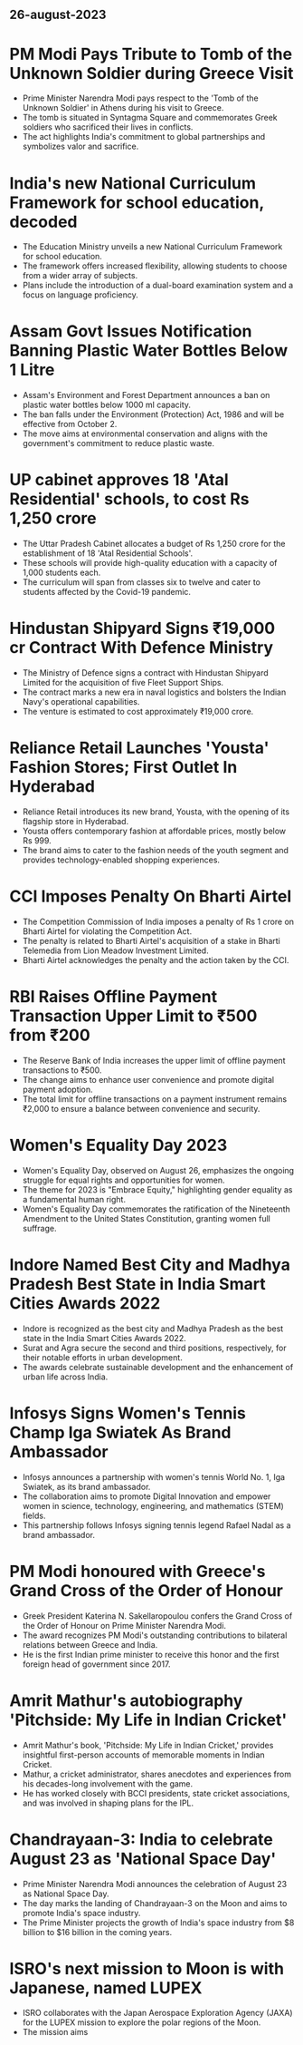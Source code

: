 ## 26-august-2023
# PM Modi Pays Tribute to Tomb of the Unknown Soldier during Greece Visit

- Prime Minister Narendra Modi pays respect to the 'Tomb of the Unknown Soldier' in Athens during his visit to Greece.
- The tomb is situated in Syntagma Square and commemorates Greek soldiers who sacrificed their lives in conflicts.
- The act highlights India's commitment to global partnerships and symbolizes valor and sacrifice.

# India's new National Curriculum Framework for school education, decoded

- The Education Ministry unveils a new National Curriculum Framework for school education.
- The framework offers increased flexibility, allowing students to choose from a wider array of subjects.
- Plans include the introduction of a dual-board examination system and a focus on language proficiency.

# Assam Govt Issues Notification Banning Plastic Water Bottles Below 1 Litre

- Assam's Environment and Forest Department announces a ban on plastic water bottles below 1000 ml capacity.
- The ban falls under the Environment (Protection) Act, 1986 and will be effective from October 2.
- The move aims at environmental conservation and aligns with the government's commitment to reduce plastic waste.

# UP cabinet approves 18 'Atal Residential' schools, to cost Rs 1,250 crore

- The Uttar Pradesh Cabinet allocates a budget of Rs 1,250 crore for the establishment of 18 'Atal Residential Schools'.
- These schools will provide high-quality education with a capacity of 1,000 students each.
- The curriculum will span from classes six to twelve and cater to students affected by the Covid-19 pandemic.

# Hindustan Shipyard Signs ₹19,000 cr Contract With Defence Ministry

- The Ministry of Defence signs a contract with Hindustan Shipyard Limited for the acquisition of five Fleet Support Ships.
- The contract marks a new era in naval logistics and bolsters the Indian Navy's operational capabilities.
- The venture is estimated to cost approximately ₹19,000 crore.

# Reliance Retail Launches 'Yousta' Fashion Stores; First Outlet In Hyderabad

- Reliance Retail introduces its new brand, Yousta, with the opening of its flagship store in Hyderabad.
- Yousta offers contemporary fashion at affordable prices, mostly below Rs 999.
- The brand aims to cater to the fashion needs of the youth segment and provides technology-enabled shopping experiences.

# CCI Imposes Penalty On Bharti Airtel

- The Competition Commission of India imposes a penalty of Rs 1 crore on Bharti Airtel for violating the Competition Act.
- The penalty is related to Bharti Airtel's acquisition of a stake in Bharti Telemedia from Lion Meadow Investment Limited.
- Bharti Airtel acknowledges the penalty and the action taken by the CCI.

# RBI Raises Offline Payment Transaction Upper Limit to ₹500 from ₹200

- The Reserve Bank of India increases the upper limit of offline payment transactions to ₹500.
- The change aims to enhance user convenience and promote digital payment adoption.
- The total limit for offline transactions on a payment instrument remains ₹2,000 to ensure a balance between convenience and security.

# Women's Equality Day 2023

- Women's Equality Day, observed on August 26, emphasizes the ongoing struggle for equal rights and opportunities for women.
- The theme for 2023 is "Embrace Equity," highlighting gender equality as a fundamental human right.
- Women's Equality Day commemorates the ratification of the Nineteenth Amendment to the United States Constitution, granting women full suffrage.

# Indore Named Best City and Madhya Pradesh Best State in India Smart Cities Awards 2022

- Indore is recognized as the best city and Madhya Pradesh as the best state in the India Smart Cities Awards 2022.
- Surat and Agra secure the second and third positions, respectively, for their notable efforts in urban development.
- The awards celebrate sustainable development and the enhancement of urban life across India.

# Infosys Signs Women's Tennis Champ Iga Swiatek As Brand Ambassador

- Infosys announces a partnership with women's tennis World No. 1, Iga Swiatek, as its brand ambassador.
- The collaboration aims to promote Digital Innovation and empower women in science, technology, engineering, and mathematics (STEM) fields.
- This partnership follows Infosys signing tennis legend Rafael Nadal as a brand ambassador.

# PM Modi honoured with Greece's Grand Cross of the Order of Honour

- Greek President Katerina N. Sakellaropoulou confers the Grand Cross of the Order of Honour on Prime Minister Narendra Modi.
- The award recognizes PM Modi's outstanding contributions to bilateral relations between Greece and India.
- He is the first Indian prime minister to receive this honor and the first foreign head of government since 2017.

# Amrit Mathur's autobiography 'Pitchside: My Life in Indian Cricket'

- Amrit Mathur's book, 'Pitchside: My Life in Indian Cricket,' provides insightful first-person accounts of memorable moments in Indian Cricket.
- Mathur, a cricket administrator, shares anecdotes and experiences from his decades-long involvement with the game.
- He has worked closely with BCCI presidents, state cricket associations, and was involved in shaping plans for the IPL.

# Chandrayaan-3: India to celebrate August 23 as 'National Space Day'

- Prime Minister Narendra Modi announces the celebration of August 23 as National Space Day.
- The day marks the landing of Chandrayaan-3 on the Moon and aims to promote India's space industry.
- The Prime Minister projects the growth of India's space industry from $8 billion to $16 billion in the coming years.

# ISRO's next mission to Moon is with Japanese, named LUPEX

- ISRO collaborates with the Japan Aerospace Exploration Agency (JAXA) for the LUPEX mission to explore the polar regions of the Moon.
- The mission aims
